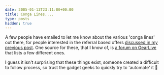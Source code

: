 ```yaml
---
date: 2005-01-13T23:11:00+00:00
title: Conga Lines....
type: posts
hidden: true
---
```

A few people have emailed to let me know about the various 'conga lines' out there, for people interested in the referral based offers [discussed in my previous post](http://blogs.duncanmackenzie.net/duncanma/archive/2005/01/12/985.aspx). One source for these, that I know of, is [a forum on GearLive](http://www.gearlive.com/forums/viewforum.php?f=18&#038;sid=4860d5ca207ebcace9dc8ba2d8cbbb59) that lists a few different ones.

I guess it isn't surprising that these things exist, someone created a difficult to follow process, so trust the gadget geeks to quickly try to 'automate' it 🙂
